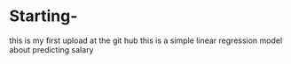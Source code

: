 # Starting-
this is my first upload at the git hub 
this is a simple linear regression model about predicting salary
